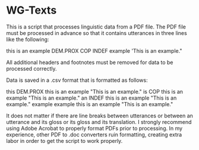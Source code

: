 # WG-Texts
This is a script that processes linguistic data from a PDF file. 
The PDF file must be processed in advance so that it contains utterances in three lines like the following: 

this is an example
DEM.PROX COP INDEF example
'This is an example."

All additional headers and footnotes must be removed for data to be processed correctly. 

Data is saved in a .csv format that is formatted as follows: 

this     DEM.PROX   this is an example   "This is an example."
is       COP        this is an example   "This is an example."
an       INDEF      this is an example   "This is an example."
example  example    this is an example   "This is an example."

It does not matter if there are line breaks between utterances or between an utterance and its gloss or its gloss and its translation. I strongly recommend using Adobe Acrobat to properly format PDFs prior to processing. In my experience, other PDF to .doc converters ruin formatting, creating extra labor in order to get the script to work properly. 
